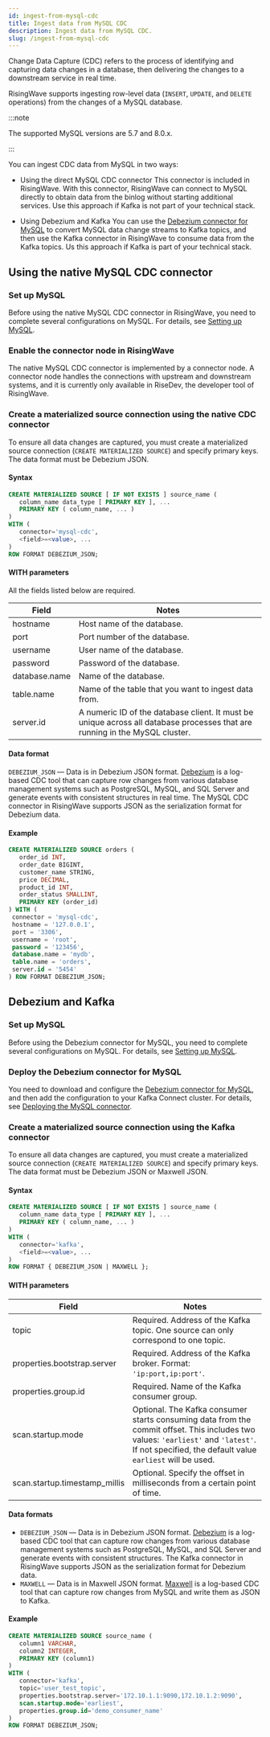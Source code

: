 ```yaml
---
id: ingest-from-mysql-cdc
title: Ingest data from MySQL CDC
description: Ingest data from MySQL CDC.
slug: /ingest-from-mysql-cdc
---
```


Change Data Capture (CDC) refers to the process of identifying and capturing data changes in a database, then delivering the changes to a downstream service in real time.

RisingWave supports ingesting row-level data (`INSERT`, `UPDATE`, and `DELETE` operations) from the changes of a MySQL database.

:::note

The supported MySQL versions are 5.7 and 8.0.x.

:::

You can ingest CDC data from MySQL in two ways:

- Using the direct MySQL CDC connector
  This connector is included in RisingWave. With this connector, RisingWave can connect to MySQL directly to obtain data from the binlog without starting additional services. Use this approach if Kafka is not part of your technical stack.

- Using Debezium and Kafka
  You can use the [Debezium connector for MySQL](https://debezium.io/documentation/reference/stable/connectors/mysql.html) to convert MySQL data change streams to Kafka topics, and then use the Kafka connector in RisingWave to consume data from the Kafka topics. Us this approach if Kafka is part of your technical stack.


## Using the native MySQL CDC connector

### Set up MySQL

Before using the native MySQL CDC connector in RisingWave, you need to complete several configurations on MySQL. For details, see [Setting up MySQL](https://debezium.io/documentation/reference/stable/connectors/mysql.html#setting-up-mysql).

### Enable the connector node in RisingWave

The native MySQL CDC connector is implemented by a connector node. A connector node handles the connections with upstream and downstream systems, and it is currently only available in RiseDev, the developer tool of RisingWave. 



### Create a materialized source connection using the native CDC connector

To ensure all data changes are captured, you must create a materialized source connection (`CREATE MATERIALIZED SOURCE`) and specify primary keys. The data format must be Debezium JSON.


#### Syntax

```sql
CREATE MATERIALIZED SOURCE [ IF NOT EXISTS ] source_name (
   column_name data_type [ PRIMARY KEY ], ...
   PRIMARY KEY ( column_name, ... )
) 
WITH (
   connector='mysql-cdc',
   <field>=<value>, ...
) 
ROW FORMAT DEBEZIUM_JSON;
```

#### WITH parameters

All the fields listed below are required. 

|Field|Notes|
|---|---|
|hostname| Host name of the database. |
|port| Port number of the database.|
|username| User name of the database.|
|password| Password of the database. |
|database.name| Name of the database. |
|table.name| Name of the table that you want to ingest data from. |
|server.id| A numeric ID of the database client. It must be unique across all database processes that are running in the MySQL cluster.|

#### Data format

`DEBEZIUM_JSON` — Data is in Debezium JSON format. [Debezium](https://debezium.io) is a log-based CDC tool that can capture row changes from various database management systems such as PostgreSQL, MySQL, and SQL Server and generate events with consistent structures in real time. The MySQL CDC connector in RisingWave supports JSON as the serialization format for Debezium data.


#### Example

```sql
CREATE MATERIALIZED SOURCE orders (
   order_id INT,
   order_date BIGINT,
   customer_name STRING,
   price DECIMAL,
   product_id INT,
   order_status SMALLINT,
   PRIMARY KEY (order_id)
) WITH (
 connector = 'mysql-cdc',
 hostname = '127.0.0.1',
 port = '3306',
 username = 'root',
 password = '123456',
 database.name = 'mydb',
 table.name = 'orders',
 server.id = '5454'
) ROW FORMAT DEBEZIUM_JSON;
```

## Debezium and Kafka

### Set up MySQL

Before using the Debezium connector for MySQL, you need to complete several configurations on MySQL. For details, see [Setting up MySQL](https://debezium.io/documentation/reference/stable/connectors/mysql.html#setting-up-mysql).

### Deploy the Debezium connector for MySQL

You need to download and configure the [Debezium connector for MySQL](https://debezium.io/documentation/reference/stable/connectors/mysql.html), and then add the configuration to your Kafka Connect cluster. For details, see [Deploying the MySQL connector](https://debezium.io/documentation/reference/stable/connectors/mysql.html#mysql-deploying-a-connector).

### Create a materialized source connection using the Kafka connector

To ensure all data changes are captured, you must create a materialized source connection (`CREATE MATERIALIZED SOURCE`) and specify primary keys. The data format must be Debezium JSON or Maxwell JSON.

#### Syntax

```sql
CREATE MATERIALIZED SOURCE [ IF NOT EXISTS ] source_name (
   column_name data_type [ PRIMARY KEY ], ...
   PRIMARY KEY ( column_name, ... )
) 
WITH (
   connector='kafka',
   <field>=<value>, ...
) 
ROW FORMAT { DEBEZIUM_JSON | MAXWELL };
```


#### WITH parameters

|Field|	Notes|
|---|---|
|topic| Required. Address of the Kafka topic. One source can only correspond to one topic.|
|properties.bootstrap.server|Required. Address of the Kafka broker. Format: `'ip:port,ip:port'`.	|
|properties.group.id	|Required. Name of the Kafka consumer group.	|
|scan.startup.mode|Optional. The Kafka consumer starts consuming data from the commit offset. This includes two values: `'earliest'` and `'latest'`. If not specified, the default value `earliest` will be used.|
|scan.startup.timestamp_millis|Optional. Specify the offset in milliseconds from a certain point of time.	|

#### Data formats

- `DEBEZIUM_JSON` — Data is in Debezium JSON format. [Debezium](https://debezium.io) is a log-based CDC tool that can capture row changes from various database management systems such as PostgreSQL, MySQL, and SQL Server and generate events with consistent structures. The Kafka connector in RisingWave supports JSON as the serialization format for Debezium data.
- `MAXWELL` — Data is in Maxwell JSON format. [Maxwell](https://maxwells-daemon.io) is a log-based CDC tool that can capture row changes from MySQL and write them as JSON to Kafka.


#### Example

```sql
CREATE MATERIALIZED SOURCE source_name (
   column1 VARCHAR,
   column2 INTEGER,
   PRIMARY KEY (column1)
) 
WITH (
   connector='kafka',
   topic='user_test_topic',
   properties.bootstrap.server='172.10.1.1:9090,172.10.1.2:9090',
   scan.startup.mode='earliest',
   properties.group.id='demo_consumer_name'
) 
ROW FORMAT DEBEZIUM_JSON;
```

